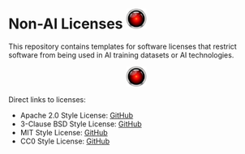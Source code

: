 # Non-AI Licenses <img width="40" src="hal.png"> </img>

This repository contains templates for software licenses that restrict software from being used in AI training datasets or AI technologies.

<p align="center"><img width="40" src="hal.png"> </img></p>

Direct links to licenses:

- Apache 2.0 Style License: [GitHub](https://raw.githubusercontent.com/axel22/non-ai-licenses/main/NON-AI-APACHE2)
- 3-Clause BSD Style License: [GitHub](https://raw.githubusercontent.com/axel22/non-ai-licenses/main/NON-AI-BSD3)
- MIT Style License: [GitHub](https://raw.githubusercontent.com/axel22/non-ai-licenses/main/NON-AI-MIT)
- CC0 Style License: [GitHub](https://raw.githubusercontent.com/axel22/non-ai-licenses/main/NON-AI-CC0)

